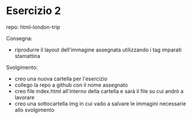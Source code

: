 Esercizio 2
===
repo: html-london-trip

Consegna:
- riprodurre il layout dell'immagine assegnata utilizzando i tag imparati stamattina

Svolgimento:
- creo una nuova cartella per l'esercizio
- collego la repo a github con il nome assegnato
- creo file index.html all'interno della cartella e sarà il file su cui andrò a lavorare
- creo una sottocartella img in cui vado a salvare le immagini necessarie allo svolgimento